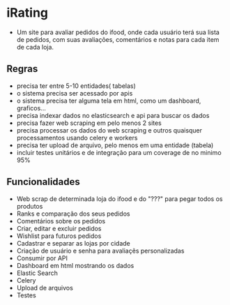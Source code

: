 # iRating

- Um site para avaliar pedidos do ifood, onde cada usuário terá sua lista de pedidos, com suas avaliações, comentários e notas para cada item de cada loja.

## Regras

- precisa ter entre 5-10 entidades( tabelas)
- o sistema precisa ser acessado por apis
- o sistema precisa ter alguma tela em html, como um dashboard, graficos...
- precisa indexar dados no elasticsearch e api para buscar os dados
- precisa fazer web scraping em pelo menos 2 sites
- precisa processar os dados do web scraping e outros quaisquer processamentos usando celery e workers
- precisa ter upload de arquivo, pelo menos em uma entidade (tabela)
- incluir testes unitários e de integração para um coverage de no minimo 95%

## Funcionalidades

- Web scrap de determinada loja do ifood e do "???" para pegar todos os produtos
- Ranks e comparação dos seus pedidos
- Comentários sobre os pedidos
- Criar, editar e excluir pedidos
- Wishlist para futuros pedidos
- Cadastrar e separar as lojas por cidade
- Criação de usuário e senha para avaliaçẽs personalizadas
- Consumir por API
- Dashboard em html mostrando os dados
- Elastic Search
- Celery
- Upload de arquivos
- Testes
